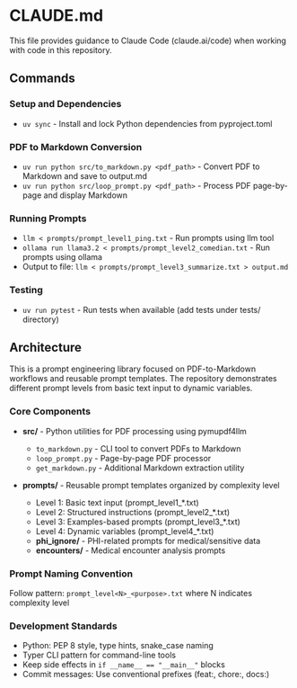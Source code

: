 # CLAUDE.md

This file provides guidance to Claude Code (claude.ai/code) when working with code in this repository.

## Commands

### Setup and Dependencies
- `uv sync` - Install and lock Python dependencies from pyproject.toml

### PDF to Markdown Conversion
- `uv run python src/to_markdown.py <pdf_path>` - Convert PDF to Markdown and save to output.md
- `uv run python src/loop_prompt.py <pdf_path>` - Process PDF page-by-page and display Markdown

### Running Prompts
- `llm < prompts/prompt_level1_ping.txt` - Run prompts using llm tool
- `ollama run llama3.2 < prompts/prompt_level2_comedian.txt` - Run prompts using ollama
- Output to file: `llm < prompts/prompt_level3_summarize.txt > output.md`

### Testing
- `uv run pytest` - Run tests when available (add tests under tests/ directory)

## Architecture

This is a prompt engineering library focused on PDF-to-Markdown workflows and reusable prompt templates. The repository demonstrates different prompt levels from basic text input to dynamic variables.

### Core Components
- **src/** - Python utilities for PDF processing using pymupdf4llm
  - `to_markdown.py` - CLI tool to convert PDFs to Markdown
  - `loop_prompt.py` - Page-by-page PDF processor
  - `get_markdown.py` - Additional Markdown extraction utility

- **prompts/** - Reusable prompt templates organized by complexity level
  - Level 1: Basic text input (prompt_level1_*.txt)
  - Level 2: Structured instructions (prompt_level2_*.txt)
  - Level 3: Examples-based prompts (prompt_level3_*.txt)
  - Level 4: Dynamic variables (prompt_level4_*.txt)
  - **phi_ignore/** - PHI-related prompts for medical/sensitive data
  - **encounters/** - Medical encounter analysis prompts

### Prompt Naming Convention
Follow pattern: `prompt_level<N>_<purpose>.txt` where N indicates complexity level

### Development Standards
- Python: PEP 8 style, type hints, snake_case naming
- Typer CLI pattern for command-line tools
- Keep side effects in `if __name__ == "__main__"` blocks
- Commit messages: Use conventional prefixes (feat:, chore:, docs:)